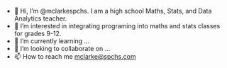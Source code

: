 - 👋 Hi, I’m @mclarkespchs. I am a high school Maths, Stats, and Data Analytics teacher.
- 👀 I’m interested in integrating programing into maths and stats classes for grades 9-12.
- 🌱 I’m currently learning ...
- 💞️ I’m looking to collaborate on ...
- 📫 How to reach me mclarke@spchs.com

<!---
mclarkespchs/mclarkespchs is a ✨ special ✨ repository because its `README.md` (this file) appears on your GitHub profile.
You can click the Preview link to take a look at your changes.
--->

